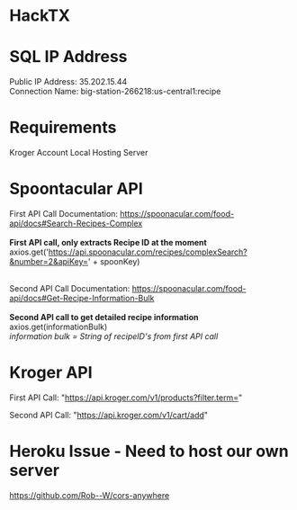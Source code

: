 # HackTX

# SQL IP Address </br>
Public IP Address: 35.202.15.44</br>
Connection Name: big-station-266218:us-central1:recipe</br>

# Requirements # 
Kroger Account
Local Hosting Server

# Spoontacular API
First API Call Documentation:
https://spoonacular.com/food-api/docs#Search-Recipes-Complex<br><br>
  <b>First API call, only extracts Recipe ID at the moment</b><br>
  axios.get('https://api.spoonacular.com/recipes/complexSearch?&number=2&apiKey=' + spoonKey)<br><br>

Second API Call Documentation: 
https://spoonacular.com/food-api/docs#Get-Recipe-Information-Bulk<br><br>
   <b>Second API call to get detailed recipe information</b><br>
   axios.get(informationBulk)<br>
   <i>information bulk = String of recipeID's from first API call</i><br>


# Kroger API
First API Call:
"https://api.kroger.com/v1/products?filter.term="

Second API Call:
"https://api.kroger.com/v1/cart/add"

# Heroku Issue - Need to host our own server
https://github.com/Rob--W/cors-anywhere
